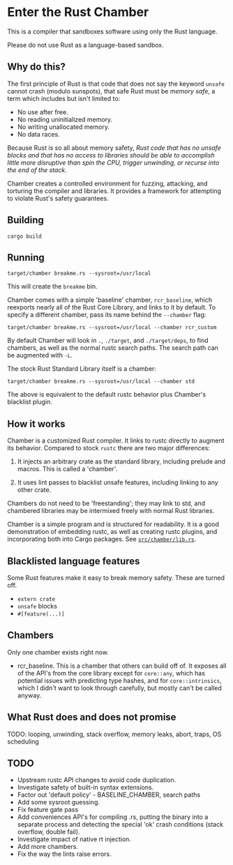 # Enter the Rust Chamber

This is a compiler that sandboxes software using only the Rust language.

Please do not use Rust as a language-based sandbox.


## Why do this?

The first principle of Rust is that code that does not say the keyword `unsafe` cannot crash (modulo sunspots),
that safe Rust must be *memory safe*,
a term which includes but isn't limited to:

* No use after free.
* No reading uninitialized memory.
* No writing unallocated memory.
* No data races.

Because Rust is so all about memory safety,
*Rust code that has no unsafe blocks and that has no access to libraries
should be able to accomplish little more disruptive than spin the CPU,
trigger unwinding, or recurse into the end of the stack.*

Chamber creates a controlled environment for fuzzing, attacking, and torturing the compiler and libraries.
It provides a framework for attempting to violate Rust's safety guarantees.


## Building

`cargo build`


## Running

```
target/chamber breakme.rs --sysroot=/usr/local
```

This will create the `breakme` bin.

Chamber comes with a simple 'baseline' chamber, `rcr_baseline`,
which reexports nearly all of the Rust Core Library,
and links to it by default.
To specify a different chamber,
pass its name behind the `--chamber` flag:

```
target/chamber breakme.rs --sysroot=/usr/local --chamber rcr_custom
```

By default Chamber will look in `.`, `./target`, and `./target/deps`,
to find chambers, as well as the normal rustc search paths.
The search path can be augmented with `-L`.

The stock Rust Standard Library itself is a chamber:

```
target/chamber breakme.rs --sysroot=/usr/local --chamber std
```

The above is equivalent to the default rustc behavior plus Chamber's blacklist plugin.


## How it works

Chamber is a customized Rust compiler.
It links to rustc directly to augment its behavior.
Compared to stock `rustc` there are two major differences:

1. It injects an arbitrary crate as the standard library, including
   prelude and macros. This is called a 'chamber'.

2. It uses lint passes to blacklist unsafe features, including
   linking to any other crate.

Chambers do not need to be 'freestanding';
they may link to std,
and chambered libraries may be intermixed freely with normal Rust libraries.

Chamber is a simple program and is structured for readability.
It is a good demonstration of embedding rustc, as well as creating rustc plugins,
and incorporating both into Cargo packages.
See [`src/chamber/lib.rs`](src/chamber/lib.rs).


## Blacklisted language features

Some Rust features make it easy to break memory safety.
These are turned off.

* `extern crate`
* `unsafe` blocks
* `#[feature(...)]`


## Chambers

Only one chamber exists right now.

* rcr_baseline. This is a chamber that others can build off of. It
  exposes all of the API's from the core library except for
  `core::any`, which has potential issues with predicting type hashes,
  and for `core::intrinsics`, which I didn't want to look through
  carefully, but mostly can't be called anyway.


## What Rust does and does not promise

TODO: looping, unwinding, stack overflow, memory leaks, abort, traps,
OS scheduling


## TODO

* Upstream rustc API changes to avoid code duplication.
* Investigate safety of built-in syntax extensions.
* Factor out 'default policy' - BASELINE_CHAMBER, search paths
* Add some sysroot guessing.
* Fix feature gate pass
* Add conveniences API's for compiling .rs, putting the binary into a
  separate process and detecting the special 'ok' crash conditions
  (stack overflow, double fail).
* Investigate impact of native rt injection.
* Add more chambers.
* Fix the way the lints raise errors.

